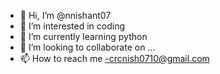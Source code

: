 - 👋 Hi, I’m @nnishant07
- 👀 I’m interested in coding
- 🌱 I’m currently learning python
- 💞️ I’m looking to collaborate on ...
- 📫 How to reach me -crcnish0710@gmail.com

<!---
nnishant07/nnishant07 is a ✨ special ✨ repository because its `README.md` (this file) appears on your GitHub profile.
You can click the Preview link to take a look at your changes.
--->
